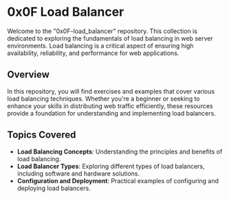 # 0x0F Load Balancer

Welcome to the "0x0F-load_balancer" repository. This collection is dedicated to exploring the fundamentals of load balancing in web server environments. Load balancing is a critical aspect of ensuring high availability, reliability, and performance for web applications.

## Overview

In this repository, you will find exercises and examples that cover various load balancing techniques. Whether you're a beginner or seeking to enhance your skills in distributing web traffic efficiently, these resources provide a foundation for understanding and implementing load balancers.

## Topics Covered

- **Load Balancing Concepts**: Understanding the principles and benefits of load balancing.
- **Load Balancer Types**: Exploring different types of load balancers, including software and hardware solutions.
- **Configuration and Deployment**: Practical examples of configuring and deploying load balancers.
